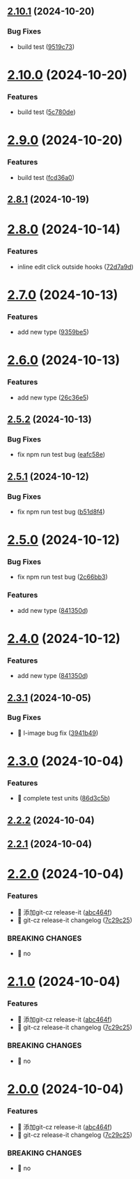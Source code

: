 

## [2.10.1](https://github.com/jiaozenghui/p-test-components/compare/v2.10.0...v2.10.1) (2024-10-20)


### Bug Fixes

* build test ([9519c73](https://github.com/jiaozenghui/p-test-components/commit/9519c736904630c4636c110a61dccff01defe1ab))

# [2.10.0](https://github.com/jiaozenghui/p-test-components/compare/v2.9.0...v2.10.0) (2024-10-20)


### Features

* build test ([5c780de](https://github.com/jiaozenghui/p-test-components/commit/5c780ded9b3b852e7be8c3837e55a5798a13a348))

# [2.9.0](https://github.com/jiaozenghui/p-test-components/compare/v2.8.1...v2.9.0) (2024-10-20)


### Features

* build test ([fcd36a0](https://github.com/jiaozenghui/p-test-components/commit/fcd36a0e56b911d00c2e63ca703f28ae24aad505))

## [2.8.1](https://github.com/jiaozenghui/p-test-components/compare/v2.8.0...v2.8.1) (2024-10-19)

# [2.8.0](https://github.com/jiaozenghui/p-test-components/compare/v2.7.0...v2.8.0) (2024-10-14)


### Features

* inline edit click outside hooks ([72d7a9d](https://github.com/jiaozenghui/p-test-components/commit/72d7a9de50f0ce194d38cc40bdb4bf7a0710a8cd))

# [2.7.0](https://github.com/jiaozenghui/p-test-components/compare/v2.6.0...v2.7.0) (2024-10-13)


### Features

* add new type ([9359be5](https://github.com/jiaozenghui/p-test-components/commit/9359be5b1ee7b9153afe5db6b02537eb47b434c6))

# [2.6.0](https://github.com/jiaozenghui/p-test-components/compare/v2.5.2...v2.6.0) (2024-10-13)


### Features

* add new type ([26c36e5](https://github.com/jiaozenghui/p-test-components/commit/26c36e58f534bc4046b14aea6cbee8c12191f507))

## [2.5.2](https://github.com/jiaozenghui/p-test-components/compare/v2.5.1...v2.5.2) (2024-10-13)


### Bug Fixes

* fix npm run test bug ([eafc58e](https://github.com/jiaozenghui/p-test-components/commit/eafc58e5b11c7d3fe43b39ef3344716f0330af08))

## [2.5.1](https://github.com/jiaozenghui/p-test-components/compare/v2.5.0...v2.5.1) (2024-10-12)


### Bug Fixes

* fix npm run test bug ([b51d8f4](https://github.com/jiaozenghui/p-test-components/commit/b51d8f4df9e4129b396918b4262d34da61f07cf7))

# [2.5.0](https://github.com/jiaozenghui/p-test-components/compare/v2.3.1...v2.5.0) (2024-10-12)


### Bug Fixes

* fix npm run test bug ([2c66bb3](https://github.com/jiaozenghui/p-test-components/commit/2c66bb388e89f255a81aa663870bc0bc22cc100b))


### Features

* add new type ([841350d](https://github.com/jiaozenghui/p-test-components/commit/841350d920c7c3a4abe6271e6d46e53ef0cc01ea))

# [2.4.0](https://github.com/jiaozenghui/p-test-components/compare/v2.3.1...v2.4.0) (2024-10-12)


### Features

* add new type ([841350d](https://github.com/jiaozenghui/p-test-components/commit/841350d920c7c3a4abe6271e6d46e53ef0cc01ea))

## [2.3.1](https://github.com/jiaozenghui/p-test-components/compare/v2.3.0...v2.3.1) (2024-10-05)


### Bug Fixes

* 🐛 l-image bug fix ([3941b49](https://github.com/jiaozenghui/p-test-components/commit/3941b49c50589a62fa449dcc138418b291866d19))

# [2.3.0](https://github.com/jiaozenghui/p-test-components/compare/v2.2.2...v2.3.0) (2024-10-04)


### Features

* 🎸 complete test units ([86d3c5b](https://github.com/jiaozenghui/p-test-components/commit/86d3c5bde6944deebd7a7f166e28c8e48d57fed3))

## [2.2.2](https://github.com/jiaozenghui/p-test-components/compare/v2.2.0...v2.2.2) (2024-10-04)

## [2.2.1](https://github.com/jiaozenghui/p-test-components/compare/v2.2.0...v2.2.1) (2024-10-04)

# [2.2.0](https://github.com/jiaozenghui/p-test-components/compare/v1.0.11...v2.2.0) (2024-10-04)


### Features

* 🎸 添加git-cz release-it ([abc464f](https://github.com/jiaozenghui/p-test-components/commit/abc464f0571813b7191bc58e37479e0dfee74b76))
* 🎸 git-cz release-it changelog ([7c29c25](https://github.com/jiaozenghui/p-test-components/commit/7c29c25fa16ac2eb8fd689f187bdecd313ddcb37))


### BREAKING CHANGES

* 🧨 no

# [2.1.0](https://github.com/jiaozenghui/p-test-components/compare/v1.0.11...v2.1.0) (2024-10-04)


### Features

* 🎸 添加git-cz release-it ([abc464f](https://github.com/jiaozenghui/p-test-components/commit/abc464f0571813b7191bc58e37479e0dfee74b76))
* 🎸 git-cz release-it changelog ([7c29c25](https://github.com/jiaozenghui/p-test-components/commit/7c29c25fa16ac2eb8fd689f187bdecd313ddcb37))


### BREAKING CHANGES

* 🧨 no

# [2.0.0](https://github.com/jiaozenghui/p-test-components/compare/v1.0.11...v2.0.0) (2024-10-04)


### Features

* 🎸 添加git-cz release-it ([abc464f](https://github.com/jiaozenghui/p-test-components/commit/abc464f0571813b7191bc58e37479e0dfee74b76))
* 🎸 git-cz release-it changelog ([7c29c25](https://github.com/jiaozenghui/p-test-components/commit/7c29c25fa16ac2eb8fd689f187bdecd313ddcb37))


### BREAKING CHANGES

* 🧨 no
